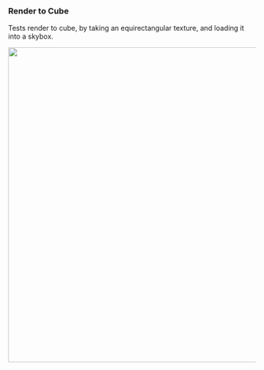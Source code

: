 ### Render to Cube

Tests render to cube, by taking an equirectangular texture, and loading it into a skybox.

<img src="../../../screenshots/14.gif" height="640px" align="right">
